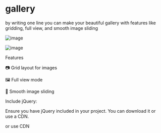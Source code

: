 # gallery
by writing one line you can make your  beautiful gallery with features like gridding, full view, and smooth image sliding 

![image](https://github.com/AhmedMohamedSamir1/gallery/assets/95028784/16dc6607-bce2-4809-9659-30496c524740)

![image](https://github.com/AhmedMohamedSamir1/gallery/assets/95028784/61a600b4-b818-4f38-9a9b-72593ebfb2e9)


Features

📷 Grid layout for images

🖼️ Full view mode

🚀 Smooth image sliding


Include jQuery:

Ensure you have jQuery included in your project. You can download it or use a CDN.

<script src="./gallery-plugin/jquery.js"></script>
or use CDN

   <script src="https://code.jquery.com/jquery-3.7.1.js" integrity="sha256-eKhayi8LEQwp4NKxN+CfCh+3qOVUtJn3QNZ0TciWLP4=" crossorigin="anonymous"></script>
